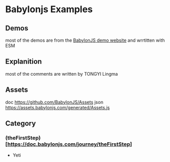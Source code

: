 # Babylonjs Examples

## Demos

most of the demos are from the [BabylonJS demo website](https://www.babylonjs-playground.com/) and wrrtitten with ESM

## Explanition

most of the comments are written by TONGYI Lingma

## Assets

doc https://github.com/BabylonJS/Assets
json https://assets.babylonjs.com/generated/Assets.js

## Category

### (theFirstStep)[https://doc.babylonjs.com/journey/theFirstStep]

- Yeti
